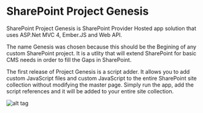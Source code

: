 # SharePoint Project Genesis

SharePoint Project Genesis is SharePoint Provider Hosted app solution that uses ASP.Net MVC 4, Ember.JS and Web API.

The name Genesis was chosen because this should be the Begining of any custom SharePoint project. 
It is a utlity that will extend SharePoint for basic CMS needs in order to fill the Gaps in SharePoint.

The first release of Project Genesis is a script adder. It allows you to add custom JavaScript files and custom JavaScript 
to the entire SharePoint site collection without modifying the master page. Simply run the app, add the script references 
and it will be added to your entire site collection.

![alt tag](https://cloud.githubusercontent.com/assets/9720357/7159093/b10d4508-e34d-11e4-9d36-5752455228b9.png)

